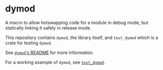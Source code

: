 # dymod

A macro to allow hotswapping code for a module in debug mode, but statically linking it safely in release mode.

This repository contains `dymod`, the library itself, and `test_dymod` which is a crate for testing `dymod`.

See [`dymod`'s README](dymod/README.md) for more information.

For a working example of `dymod`, see [`test_dymod`](test_dymod).

